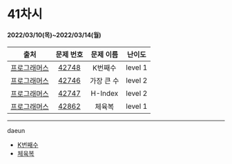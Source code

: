 # 41차시
#### 2022/03/10(목)~2022/03/14(월)

|               출처               |                   문제 번호                    |     문제 이름      | 난이도 |
| :------------------------------: | :--------------------------------------------: | :----------------: | :----: |
| [프로그래머스](https://programmers.co.kr/) | [42748](https://programmers.co.kr/learn/courses/30/lessons/42748) | K번째수 | level 1 |
| [프로그래머스](https://programmers.co.kr/) | [42746](https://programmers.co.kr/learn/courses/30/lessons/42746) | 가장 큰 수 | level 2 |
| [프로그래머스](https://programmers.co.kr/) | [42747](https://programmers.co.kr/learn/courses/30/lessons/42747) | H-Index | level 2 |
| [프로그래머스](https://programmers.co.kr/) | [42862](https://programmers.co.kr/learn/courses/30/lessons/42862) | 체육복 | level 1 |

---

daeun
- [K번째수](https://hoonycode.notion.site/K-6d2f94815c9b46caaa491df892af40e5)
- [체육복](https://hoonycode.notion.site/aa13f52a30b548cc938bfb3b13432805)